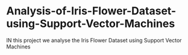 # Analysis-of-Iris-Flower-Dataset-using-Support-Vector-Machines
IN this project we analyse the Iris Flower Dataset using Support Vector Machines
